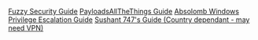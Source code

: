 [Fuzzy Security Guide](https://www.fuzzysecurity.com/tutorials/16.html)
[PayloadsAllTheThings Guide](https://github.com/swisskyrepo/PayloadsAllTheThings/blob/master/Methodology%20and%20Resources/Windows%20-%20Privilege%20Escalation.md)
[Absolomb Windows Privilege Escalation Guide](https://www.absolomb.com/2018-01-26-Windows-Privilege-Escalation-Guide/)
[Sushant 747's Guide (Country dependant - may need VPN)](https://sushant747.gitbooks.io/total-oscp-guide/content/privilege_escalation_windows.html)